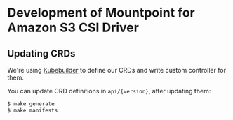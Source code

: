 # Development of Mountpoint for Amazon S3 CSI Driver

## Updating CRDs

We're using [Kubebuilder](https://github.com/kubernetes-sigs/kubebuilder) to define our CRDs and write custom controller for them.

You can update CRD definitions in `api/{version}`, after updating them:
```bash
$ make generate
$ make manifests
```
